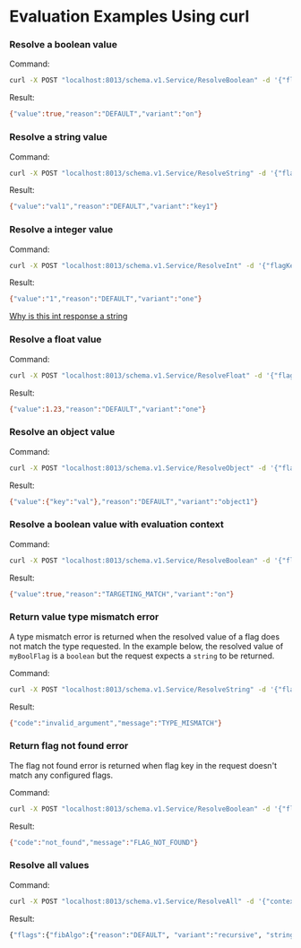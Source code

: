# Evaluation Examples Using curl

### Resolve a boolean value

Command:

```sh
curl -X POST "localhost:8013/schema.v1.Service/ResolveBoolean" -d '{"flagKey":"myBoolFlag","context":{}}' -H "Content-Type: application/json"
```

Result:

```sh
{"value":true,"reason":"DEFAULT","variant":"on"}
```

### Resolve a string value

Command:

```sh
curl -X POST "localhost:8013/schema.v1.Service/ResolveString" -d '{"flagKey":"myStringFlag","context":{}}' -H "Content-Type: application/json"
```

Result:

```sh
{"value":"val1","reason":"DEFAULT","variant":"key1"}
```

### Resolve a integer value

Command:

```sh
curl -X POST "localhost:8013/schema.v1.Service/ResolveInt" -d '{"flagKey":"myIntFlag","context":{}}' -H "Content-Type: application/json"
```

Result:

```sh
{"value":"1","reason":"DEFAULT","variant":"one"}
```

[Why is this int response a string](https://github.com/open-feature/flagd/blob/main/docs/help/http_int_response.md)

### Resolve a float value

Command:

```sh
curl -X POST "localhost:8013/schema.v1.Service/ResolveFloat" -d '{"flagKey":"myFloatFlag","context":{}}' -H "Content-Type: application/json"
```

Result:

```sh
{"value":1.23,"reason":"DEFAULT","variant":"one"}
```

### Resolve an object value

Command:

```sh
curl -X POST "localhost:8013/schema.v1.Service/ResolveObject" -d '{"flagKey":"myObjectFlag","context":{}}' -H "Content-Type: application/json"
```

Result:

```sh
{"value":{"key":"val"},"reason":"DEFAULT","variant":"object1"}
```

### Resolve a boolean value with evaluation context

Command:

```sh
curl -X POST "localhost:8013/schema.v1.Service/ResolveBoolean" -d '{"flagKey":"isColorYellow","context":{"color":"yellow"}}' -H "Content-Type: application/json"
```

Result:

```sh
{"value":true,"reason":"TARGETING_MATCH","variant":"on"}
```

### Return value type mismatch error

A type mismatch error is returned when the resolved value of a flag does not match the type requested.
In the example below, the resolved value of `myBoolFlag` is a `boolean` but the request expects a `string` to be returned.

Command:

```sh
curl -X POST "localhost:8013/schema.v1.Service/ResolveString" -d '{"flagKey":"myBoolFlag","context":{}}' -H "Content-Type: application/json"
```

Result:

```sh
{"code":"invalid_argument","message":"TYPE_MISMATCH"}
```

### Return flag not found error

The flag not found error is returned when flag key in the request doesn't match any configured flags.

Command:

```sh
curl -X POST "localhost:8013/schema.v1.Service/ResolveBoolean" -d '{"flagKey":"aMissingFlag","context":{}}' -H "Content-Type: application/json"
```

Result:

```sh
{"code":"not_found","message":"FLAG_NOT_FOUND"}
```

### Resolve all values

Command:

```sh
curl -X POST "localhost:8013/schema.v1.Service/ResolveAll" -d '{"context":{}}' -H "Content-Type: application/json"
```

Result:

```sh
{"flags":{"fibAlgo":{"reason":"DEFAULT", "variant":"recursive", "stringValue":"recursive"}, "headerColor":{"reason":"DEFAULT", "variant":"red", "stringValue":"#FF0000"}, "isColorYellow":{"reason":"TARGETING_MATCH", "variant":"off", "boolValue":false}, "myBoolFlag":{"reason":"STATIC", "variant":"on", "boolValue":true}, "myFloatFlag":{"reason":"STATIC", "variant":"one", "doubleValue":1.23}, "myIntFlag":{"reason":"STATIC", "variant":"one", "doubleValue":1}, "myObjectFlag":{"reason":"STATIC", "variant":"object1", "objectValue":{"key":"val"}}, "myStringFlag":{"reason":"STATIC", "variant":"key1", "stringValue":"val1"}}}
```
